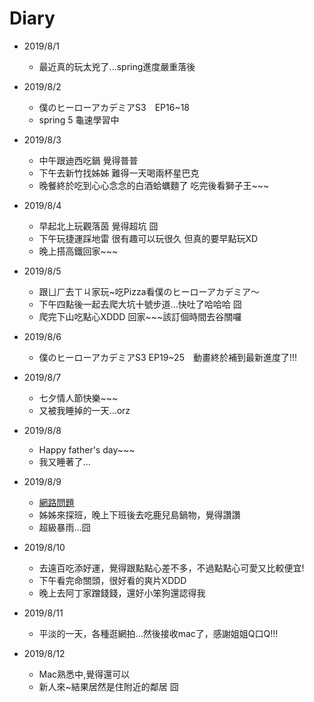 # Diary

* 2019/8/1
  * 最近真的玩太兇了...spring進度嚴重落後
  
* 2019/8/2
  * 僕のヒーローアカデミアS3　EP16~18
  * spring 5 龜速學習中

* 2019/8/3
  * 中午跟迪西吃鍋 覺得普普
  * 下午去新竹找姊姊 難得一天喝兩杯星巴克
  * 晚餐終於吃到心心念念的白酒蛤蠣麵了 吃完後看獅子王~~~
  
* 2019/8/4
  * 早起北上玩觀落茵 覺得超坑 囧
  * 下午玩捷運踩地雷 很有趣可以玩很久 但真的要早點玩XD
  * 晚上搭高鐵回家~~~
  
* 2019/8/5
  * 跟ㄩㄏ去ㄒㄐ家玩~吃Pizza看僕のヒーローアカデミア～
  * 下午四點後一起去爬大坑十號步道...快吐了哈哈哈 囧
  * 爬完下山吃點心XDDD 回家~~~該訂個時間去谷關囉
  
* 2019/8/6
  * 僕のヒーローアカデミアS3 EP19~25　動畫終於補到最新進度了!!!
  
* 2019/8/7
  * 七夕情人節快樂~~~
  * 又被我睡掉的一天...orz
  
* 2019/8/8
  * Happy father's day~~~
  * 我又睡著了...
  
* 2019/8/9
  * [網路問題](https://m.gamer.com.tw/forum/C.php?bsn=60030&snA=522312)
  * 姊姊來探班，晚上下班後去吃鹿兒島鍋物，覺得讚讚
  * 超級暴雨...囧
  
* 2019/8/10
  * 去遠百吃添好運，覺得跟點點心差不多，不過點點心可愛又比較便宜!
  * 下午看完命關頭，很好看的爽片XDDD
  * 晚上去阿丁家蹭錢錢，還好小笨狗還認得我

* 2019/8/11
  * 平淡的一天，各種逛網拍...然後接收mac了，感謝姐姐Q口Q!!!
  
* 2019/8/12
  * Mac熟悉中,覺得還可以
  * 新人來~結果居然是住附近的鄰居 囧
    
  